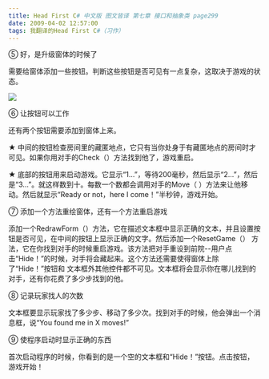 ```yaml
---
title: Head First C# 中文版 图文皆译 第七章 接口和抽象类 page299
date: 2009-04-02 12:57:00
tags: 我翻译的Head First C#（习作）
---
```

⑤  好，是升级窗体的时候了

需要给窗体添加一些按钮。判断这些按钮是否可见有一点复杂，这取决于游戏的状态。

![](https://p-blog.csdn.net/images/p_blog_csdn_net/cuipengfei1/EntryImages/20090402/2009-04-02_12-22-52.jpg)

⑥  让按钮可以工作

还有两个按钮需要添加到窗体上来。

★  中间的按钮检查房间里的藏匿地点，它只有当你处身于有藏匿地点的房间时才可见。如果你用对手的Check（）方法找到他了，游戏重启。

★  底部的按钮用来启动游戏。它显示“1...”，等待200毫秒，然后显示“2...”，然后是“3...”。就这样数到十。每数一个数都会调用对手的Move（
）方法来让他移动。然后就显示“Ready or not，here I come！”半秒钟，游戏开始。

⑦  添加一个方法重绘窗体，还有一个方法重启游戏

添加一个RedrawForm（）方法，它在描述文本框中显示正确的文本，并且设置按钮是否可见，在中间的按钮上显示正确的文字。然后添加一个ResetGame（）
方法，它在你找到对手的时候重启游戏。该方法把对手重设到前院--用户点击“Hide！”的时候，对手将会藏起来。这个方法还需要使得窗体上除了“Hide！”按钮和
文本框外其他控件都不可见。文本框将会显示你在哪儿找到的对手，还有你花费了多少步找到的他。

⑧  记录玩家找人的次数

文本框要显示玩家找了多少步、移动了多少次。找到对手的时候，他会弹出一个消息框，说“You found me in X moves!”

⑨  使程序启动时显示正确的东西

首次启动程序的时候，你看到的是一个空的文本框和“Hide！”按钮。点击按钮，游戏开始！



